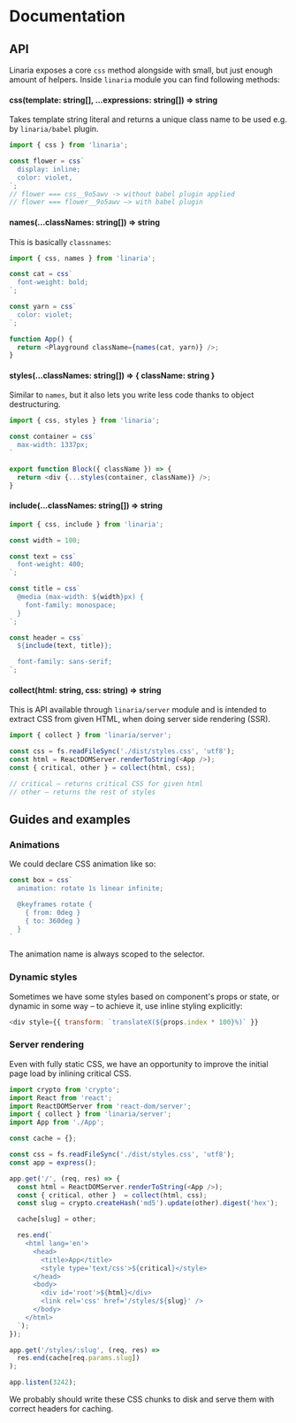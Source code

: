 # Documentation

## API

Linaria exposes a core `css` method alongside with small, but just enough amount of helpers. Inside `linaria` module you can find following methods:

#### css(template: string[], ...expressions: string[]) => string

Takes template string literal and returns a unique class name to be used e.g. by `linaria/babel` plugin.

```js
import { css } from 'linaria';

const flower = css`
  display: inline;
  color: violet,
`;
// flower === css__9o5awv -> without babel plugin applied
// flower === flower__9o5awv –> with babel plugin
```

#### names(...classNames: string[]) => string

This is basically `classnames`:

```js
import { css, names } from 'linaria';

const cat = css`
  font-weight: bold;
`;

const yarn = css`
  color: violet;
`;

function App() {
  return <Playground className={names(cat, yarn)} />;
}
```

#### styles(...classNames: string[]) => { className: string }

Similar to `names`, but it also lets you write less code thanks to object destructuring.

```js
import { css, styles } from 'linaria';

const container = css`
  max-width: 1337px;
`

export function Block({ className }) => {
  return <div {...styles(container, className)} />;
}
```

#### include(...classNames: string[]) => string

```js
import { css, include } from 'linaria';

const width = 100;

const text = css`
  font-weight: 400;
`;

const title = css`
  @media (max-width: ${width}px) {
    font-family: monospace;
  }
`;

const header = css`
  ${include(text, title)};

  font-family: sans-serif;
`;
```

#### collect(html: string, css: string) => string

This is API available through `linaria/server` module and is intended to extract CSS from given HTML, when doing server side rendering (SSR).

```js
import { collect } from 'linaria/server';

const css = fs.readFileSync('./dist/styles.css', 'utf8');
const html = ReactDOMServer.renderToString(<App />);
const { critical, other } = collect(html, css);

// critical – returns critical CSS for given html
// other – returns the rest of styles
```

## Guides and examples

### Animations

We could declare CSS animation like so:

```js
const box = css`
  animation: rotate 1s linear infinite;

  @keyframes rotate {
    { from: 0deg }
    { to: 360deg }
  }
`
```

The animation name is always scoped to the selector.

### Dynamic styles

Sometimes we have some styles based on component's props or state, or dynamic in some way – to achieve it, use inline styling explicitly:

```js
<div style={{ transform: `translateX(${props.index * 100}%)` }}
```

### Server rendering

Even with fully static CSS, we have an opportunity to improve the initial page load by inlining critical CSS.

```js
import crypto from 'crypto';
import React from 'react';
import ReactDOMServer from 'react-dom/server';
import { collect } from 'linaria/server';
import App from './App';

const cache = {};

const css = fs.readFileSync('./dist/styles.css', 'utf8');
const app = express();

app.get('/', (req, res) => {
  const html = ReactDOMServer.renderToString(<App />);
  const { critical, other }  = collect(html, css);
  const slug = crypto.createHash('md5').update(other).digest('hex');

  cache[slug] = other;

  res.end(`
    <html lang='en'>
      <head>
        <title>App</title>
        <style type='text/css'>${critical}</style>
      </head>
      <body>
        <div id='root'>${html}</div>
        <link rel='css' href='/styles/${slug}' />
      </body>
    </html>
  `);
});

app.get('/styles/:slug', (req, res) =>
  res.end(cache[req.params.slug])
);

app.listen(3242);
```

We probably should write these CSS chunks to disk and serve them with correct headers for caching.
